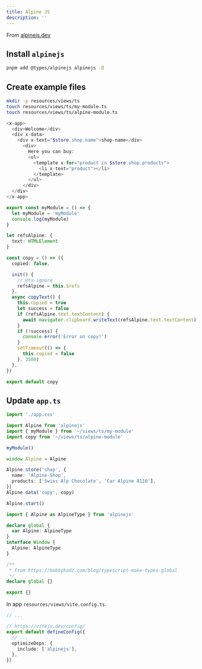 ```yaml
---
title: Alpine JS
description: ''
---
```


From [alpinejs.dev](https://alpinejs.dev/)

## Install `alpinejs`

```bash
pnpm add @types/alpinejs alpinejs -D
```

## Create example files

```bash
mkdir -p resources/views/ts
touch resources/views/ts/my-module.ts
touch resources/views/ts/alpine-module.ts
```

```php [resources/views/pages/index.blade.php]
<x-app>
  <div>Welcome</div>
  <div x-data>
    <div x-text="$store.shop.name">shop-name</div>
      <div>
        Here you can buy:
        <ul>
          <template x-for="product in $store.shop.products">
            <li x-text="product"></li>
          </template>
        </ul>
      </div>
  </div>
</x-app>
```

```ts [resources/views/ts/my-module.ts]
export const myModule = () => {
  let myModule = 'myModule'
  console.log(myModule)
}
```

```ts [resources/views/ts/alpine-module.ts]
let refsAlpine: {
  text: HTMLElement
}

const copy = () => ({
  copied: false,

  init() {
    // @ts-ignore
    refsAlpine = this.$refs
  },
  async copyText() {
    this.copied = true
    let success = false
    if (refsAlpine.text.textContent) {
      await navigator.clipboard.writeText(refsAlpine.text.textContent).then(() => (success = true))
    }
    if (!success) {
      console.error('Error on copy!')
    }
    setTimeout(() => {
      this.copied = false
    }, 3500)
  },
})

export default copy
```

## Update `app.ts`

```ts [resources/views/app.ts]
import './app.css'

import Alpine from 'alpinejs'
import { myModule } from '~/views/ts/my-module'
import copy from '~/views/ts/alpine-module'

myModule()

window.Alpine = Alpine

Alpine.store('shop', {
  name: 'Alpine-Shop',
  products: ['Swiss Alp Chocolate', 'Car Alpine A110'],
})
Alpine.data('copy', copy)

Alpine.start()
```

```ts [resources/views/global.d.ts]
import { Alpine as AlpineType } from 'alpinejs'

declare global {
  var Alpine: AlpineType
}
interface Window {
  Alpine: AlpineType
}

/**
 * From https://bobbyhadz.com/blog/typescript-make-types-global
 */
declare global {}

export {}
```

In app `resources/views/vite.config.ts`.

```ts [resources/views/vite.config.ts]
// ...

// https://vitejs.dev/config/
export default defineConfig({
  // ...
  optimizeDeps: {
    include: ['alpinejs'],
  },
})
```
